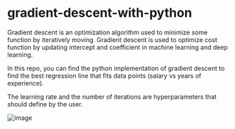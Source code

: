 # gradient-descent-with-python

Gradient descent is an optimization algorithm used to minimize some function by iteratively moving. Gradient descent is used to optimize cost function by updating intercept and coefficient in machine learning and deep learning.

In this repo, you can find the python implementation of gradient descent to find the best regression line that fits data points (salary vs years of experience). 

The learning rate and the number of iterations are hyperparameters that should define by the user. 

![image](https://user-images.githubusercontent.com/26697128/194860240-faca1ab1-a4f5-453b-8ead-00dfd187c6d5.png)
